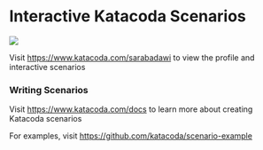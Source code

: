 # Interactive Katacoda Scenarios

[![](http://shields.katacoda.com/katacoda/sarabadawi/count.svg)](https://www.katacoda.com/sarabadawi "Get your profile on Katacoda.com")

Visit https://www.katacoda.com/sarabadawi to view the profile and interactive scenarios

### Writing Scenarios
Visit https://www.katacoda.com/docs to learn more about creating Katacoda scenarios

For examples, visit https://github.com/katacoda/scenario-example
